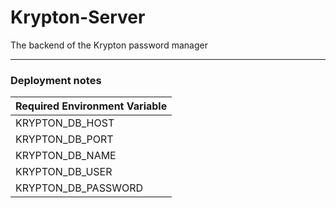 # Krypton-Server

The backend of the Krypton password manager

___

### Deployment notes

| Required Environment Variable |
|-------------------------------|
| KRYPTON_DB_HOST               |
| KRYPTON_DB_PORT               |
| KRYPTON_DB_NAME               |
| KRYPTON_DB_USER               |
| KRYPTON_DB_PASSWORD           |
